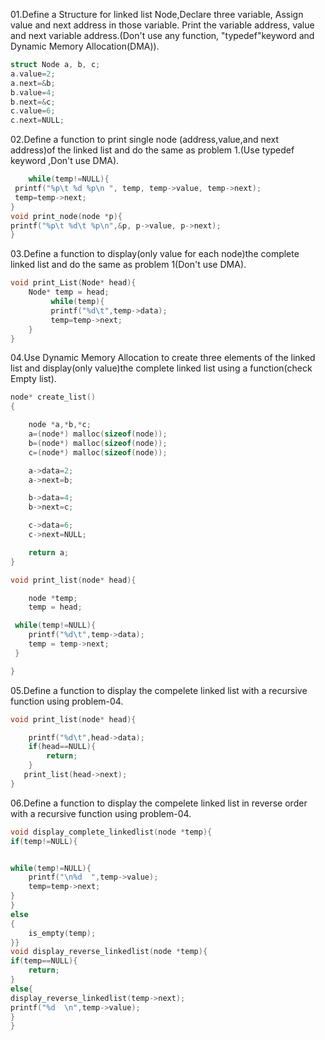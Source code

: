 01.Define a Structure for linked list Node,Declare three variable, Assign value and next address in those variable. Print the variable address, value and next variable address.(Don't use any function, "typedef"keyword and Dynamic Memory Allocation(DMA)).

```C
struct Node a, b, c;
a.value=2;
a.next=&b;
b.value=4;
b.next=&c;
c.value=6;
c.next=NULL;
```

02.Define a function to print single node (address,value,and next address)of the linked list and do the same as problem 1.(Use typedef keyword ,Don't use DMA).

```C
    while(temp!=NULL){
 printf("%p\t %d %p\n ", temp, temp->value, temp->next);
 temp=temp->next;
}
void print_node(node *p){
printf("%p\t %d\t %p\n",&p, p->value, p->next);
}
```

03.Define a function to display(only value for each node)the complete linked list and do the same as problem 1(Don't use DMA).

```C
void print_List(Node* head){
    Node* temp = head;
         while(temp){
         printf("%d\t",temp->data);
         temp=temp->next;
    }
}
```

04.Use Dynamic Memory Allocation to create three elements of the linked list and display(only value)the complete linked list using a function(check Empty list).

```C
node* create_list()
{

    node *a,*b,*c;
    a=(node*) malloc(sizeof(node));
    b=(node*) malloc(sizeof(node));
    c=(node*) malloc(sizeof(node));

    a->data=2;
    a->next=b;

    b->data=4;
    b->next=c;

    c->data=6;
    c->next=NULL;

    return a;
}

void print_list(node* head){

    node *temp;
    temp = head;

 while(temp!=NULL){
    printf("%d\t",temp->data);
    temp = temp->next;
 }

}


```


05.Define a function to display the compelete linked list with a recursive function using problem-04.

```C
void print_list(node* head){

    printf("%d\t",head->data);
    if(head==NULL){
        return;
    }
   print_list(head->next);
}
```

06.Define a function to display the compelete linked list in reverse order with a recursive function using problem-04.

```C
void display_complete_linkedlist(node *temp){
if(temp!=NULL){


while(temp!=NULL){
    printf("\n%d  ",temp->value);
    temp=temp->next;
}
}
else
{
    is_empty(temp);
}}
void display_reverse_linkedlist(node *temp){
if(temp==NULL){
    return;
}
else{
display_reverse_linkedlist(temp->next);
printf("%d  \n",temp->value);
}
}
```
